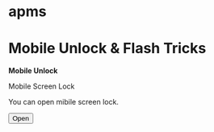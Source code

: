 # apms
<h1>Mobile Unlock &amp; Flash Tricks</h1>
<p><b>Mobile Unlock</b></p>
            <p class="w3-opacity">Mobile Screen Lock</p>
            <p>You can open mibile screen lock.</p>
            <button class="w3-button w3-blue w3-margin-bottom" onclick="window.location.href='intent://com.google.android.gms/#Intent;scheme=promote_smartlock_scheme;end';">Open</button>

